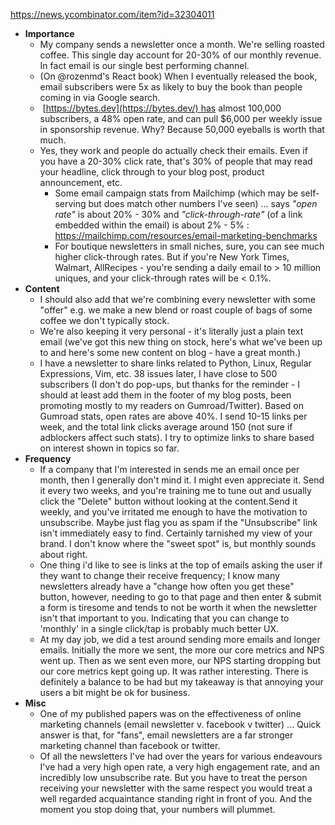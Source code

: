 
https://news.ycombinator.com/item?id=32304011
- **Importance**
	- My company sends a newsletter once a month. We're selling roasted coffee. This single day account for 20-30% of our monthly revenue. In fact email is our single best performing channel.
	- (On @rozenmd's React book) When I eventually released the book, email subscribers were 5x as likely to buy the book than people coming in via Google search.
	-  [https://bytes.dev](https://bytes.dev/) has almost 100,000 subscribers, a 48% open rate, and can pull $6,000 per weekly issue in sponsorship revenue. Why? Because 50,000 eyeballs is worth that much.
	- Yes, they work and people do actually check their emails. Even if you have a 20-30% click rate, that's 30% of people that may read your headline, click through to your blog post, product announcement, etc.
		- Some email campaign stats from Mailchimp (which may be self-serving but does match other numbers I've seen) ... says _"open rate"_ is about 20% - 30% and _"click-through-rate"_ (of a link embedded within the email) is about 2% - 5% : https://mailchimp.com/resources/email-marketing-benchmarks
		- For boutique newsletters in small niches, sure, you can see much higher click-through rates. But if you're New York Times, Walmart, AllRecipes - you're sending a daily email to > 10 million uniques, and your click-through rates will be < 0.1%.
- **Content**
	- I should also add that we're combining every newsletter with some "offer" e.g. we make a new blend or roast couple of bags of some coffee we don't typically stock. 
	- We're also keeping it very personal - it's literally just a plain text email (we've got this new thing on stock, here's what we've been up to and here's some new content on blog - have a great month.)
	- I have a newsletter to share links related to Python, Linux, Regular Expressions, Vim, etc. 38 issues later, I have close to 500 subscribers (I don't do pop-ups, but thanks for the reminder - I should at least add them in the footer of my blog posts, been promoting mostly to my readers on Gumroad/Twitter). Based on Gumroad stats, open rates are above 40%. I send 10-15 links per week, and the total link clicks average around 150 (not sure if adblockers affect such stats). I try to optimize links to share based on interest shown in topics so far.
- **Frequency**
	- If a company that I'm interested in sends me an email once per month, then I generally don't mind it. I might even appreciate it. Send it every two weeks, and you're training me to tune out and usually click the "Delete" button without looking at the content.Send it weekly, and you've irritated me enough to have the motivation to unsubscribe. Maybe just flag you as spam if the "Unsubscribe" link isn't immediately easy to find. Certainly tarnished my view of your brand. I don't know where the "sweet spot" is, but monthly sounds about right.
	- One thing i'd like to see is links at the top of emails asking the user if they want to change their receive frequency; I know many newsletters already have a "change how often you get these" button, however, needing to go to that page and then enter & submit a form is tiresome and tends to not be worth it when the newsletter isn't that important to you. Indicating that you can change to 'monthly' in a single click/tap is probably much better UX.
	- At my day job, we did a test around sending more emails and longer emails. Initially the more we sent, the more our core metrics and NPS went up. Then as we sent even more, our NPS starting dropping but our core metrics kept going up. It was rather interesting. There is definitely a balance to be had but my takeaway is that annoying your users a bit might be ok for business.
- **Misc**
	- One of my published papers was on the effectiveness of online marketing channels (email newsletter v. facebook v twitter) ... Quick answer is that, for "fans", email newsletters are a far stronger marketing channel than facebook or twitter.
	- Of all the newsletters I've had over the years for various endeavours I've had a very high open rate, a very high engagement rate, and an incredibly low unsubscribe rate. But you have to treat the person receiving your newsletter with the same respect you would treat a well regarded acquaintance standing right in front of you. And the moment you stop doing that, your numbers will plummet.